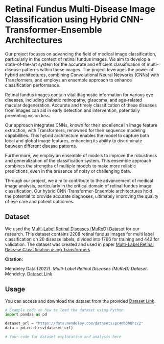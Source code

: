 # Retinal Fundus Multi-Disease Image Classification using Hybrid CNN-Transformer-Ensemble Architectures

Our project focuses on advancing the field of medical image classification, particularly in the context of retinal fundus images. We aim to develop a state-of-the-art system for the accurate and efficient classification of multi-disease patterns within these images. The project leverages the power of hybrid architectures, combining Convolutional Neural Networks (CNNs) with Transformers, and employs an ensemble approach to enhance classification performance.

Retinal fundus images contain vital diagnostic information for various eye diseases, including diabetic retinopathy, glaucoma, and age-related macular degeneration. Accurate and timely classification of these diseases from images can aid in early detection and intervention, potentially preventing vision loss.

Our approach integrates CNNs, known for their excellence in image feature extraction, with Transformers, renowned for their sequence modeling capabilities. This hybrid architecture enables the model to capture both local and global image features, enhancing its ability to discriminate between different disease patterns.

Furthermore, we employ an ensemble of models to improve the robustness and generalization of the classification system. This ensemble approach combines the strengths of multiple models to make more reliable predictions, even in the presence of noisy or challenging data.

Through our project, we aim to contribute to the advancement of medical image analysis, particularly in the critical domain of retinal fundus image classification. Our hybrid CNN-Transformer-Ensemble architectures hold the potential to provide accurate diagnoses, ultimately improving the quality of eye care and patient outcomes.

## Dataset

We used the [Multi-Label Retinal Diseases (MuReD) Dataset](https://data.mendeley.com/datasets/pc4mb3h8hz/2) for our research. This dataset contains 2208 retinal fundus images for multi label classification on 20 disease labels, divided into 1766 for training and 442 for validation. The dataset was created and used in paper [Multi-Label Retinal Disease Classification using Transformers](https://arxiv.org/abs/2207.02335).

**Citation:**

Mendeley Data (2022). *Multi-Label Retinal Diseases (MuReD) Dataset*. Mendeley. [Dataset Link](https://data.mendeley.com/datasets/pc4mb3h8hz/2)

## Usage

You can access and download the dataset from the provided [Dataset Link](https://data.mendeley.com/datasets/pc4mb3h8hz/2).

```python
# Example code on how to load the dataset using Python
import pandas as pd

dataset_url = "https://data.mendeley.com/datasets/pc4mb3h8hz/2"
data = pd.read_csv(dataset_url)

# Your code for dataset exploration and analysis here
